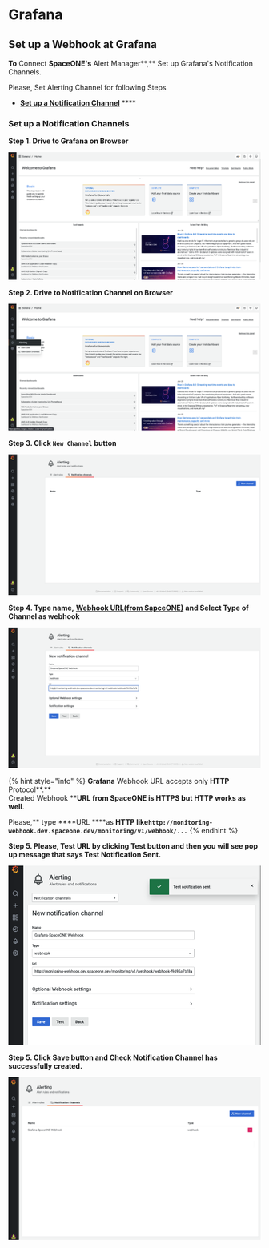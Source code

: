 # Grafana

## Set up a Webhook at Grafana

**To** Connect **SpaceONE's** Alert Manager**,** Set up Grafana's Notification Channels. 

Please, Set Alerting Channel for following Steps

* [**Set up a Notification Channel**](grafana.md#set-up-a-notification-channels) ****

### Set up a Notification Channels

**Step 1. Drive to Grafana on Browser**

![](../../../.gitbook/assets/screen-shot-2021-06-29-at-15.02.35.png)

**Step 2. Drive to Notification Channel on Browser**

![](../../../.gitbook/assets/screen-shot-2021-06-29-at-15.03.36.png)

**Step 3. Click `New Channel`**  **button**

![](../../../.gitbook/assets/screen-shot-2021-06-29-at-15.08.49.png)

**Step 4. Type name,** [**Webhook URL\(from SapceONE\)**](./#webhook-list) **and Select Type of Channel as webhook** 

![](../../../.gitbook/assets/screen-shot-2021-06-29-at-15.23.34.png)

{% hint style="info" %}
**Grafana** Webhook URL accepts only **HTTP** Protocol**.**  
Created Webhook ****URL from **SpaceONE** is **HTTPS** but **HTTP** works as well**.   
  
Please,** type ****URL ****as **HTTP  like`http://monitoring-webhook.dev.spaceone.dev/monitoring/v1/webhook/...`**
{% endhint %}

**Step 5. Please, Test URL by clicking Test button and then you will see pop up message that says Test Notification Sent.**

![](../../../.gitbook/assets/screen-shot-2021-06-29-at-15.34.10.png)

**Step 5. Click Save button and Check Notification Channel has successfully created.** 

![](../../../.gitbook/assets/screen-shot-2021-06-29-at-15.36.35.png)

